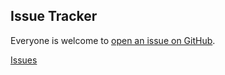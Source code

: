 ## Issue Tracker

Everyone is welcome to [open an issue on GitHub](../issues/).


[Issues](/../../issues)

